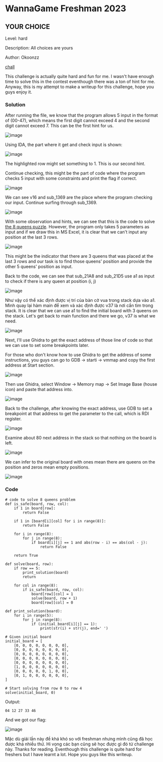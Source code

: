 # WannaGame Freshman 2023
## YOUR CHOICE

Level: hard

Description: All choices are yours

Author: Okoonzz

[chall](https://cnsc.uit.edu.vn/ctf/files/eaa4690e4341165c8bd8864b6097ea32/rev01?token=eyJ1c2VyX2lkIjo4NTksInRlYW1faWQiOm51bGwsImZpbGVfaWQiOjE3Mn0.ZVBVgA.s1uKlf_9v0L_8BV6NLwj6Ofkuj4)

This challenge is actually quite hard and fun for me. I wasn't have enough time to solve this in the contest eventhough there was a ton of hint for me. Anyway, this is my attempt to make a writeup for this challenge, hope you guys enjoy it.

### Solution

After running the file, we know that the program allows 5 input in the format of (00-47), which means the first digit cannot exceed 4 and the second digit cannot exceed 7. This can be the first hint for us.

![image](https://hackmd.io/_uploads/HybjqCam6.png)

Using IDA, the part where it get and check input is shown:

![image](https://hackmd.io/_uploads/ByUP0ATQa.png)

The highlighted row might set something to 1. This is our second hint.

Continue checking, this might be the part of code where the program checks 5 input with some constraints and print the flag if correct.

![image](https://hackmd.io/_uploads/Hy_a0C6m6.png)

We can see v16 and sub_1369 are the place where the program checking our input. Continue surfing through sub_1369.

![image](https://hackmd.io/_uploads/BkrDJJRQ6.png)

With some observation and hints, we can see that this is the code to solve [the 8 queens puzzle](http://www.datagenetics.com/blog/august42012/). However, the program only takes 5 parameters as input and if we draw this in MS Excel, it is clear that we can't input any position at the last 3 rows. 

![image](https://hackmd.io/_uploads/Byv7GyRQ6.png)

This might be the indicator that there are 3 queens that was placed at the last 3 rows and our task is to find those queens' position and provide the other 5 queens' position as input.


Back to the code, we can see that sub_21A8 and sub_21D5 use a1 as input to check if there is any queen at position (i, j)

![image](https://hackmd.io/_uploads/r1DbNJRm6.png)

Như vậy có thể xác định được vị trí của bàn cờ vua trong stack dựa vào a1. Mình quay lại hàm main để xem và xác định được v37 là nơi cần tìm trong stack.
It is clear that we can use a1 to find the initial board with 3 queens on the stack. Let's get back to main function and there we go, v37 is what we need.

![image](https://hackmd.io/_uploads/HkHRVkA7p.png)

Next, I'll use Ghidra to get the exact address of those line of code so that we can use to set some breakpoints later.

For those who don't know how to use Ghidra to get the address of some instructions, you guys can go to GDB -> starti -> vmmap and copy the first address at Start section.

![image](https://hackmd.io/_uploads/Sk4PUy0QT.png)

Then use Ghidra, select Window -> Memory map -> Set Image Base (house icon) and paste that address into.

![image](https://hackmd.io/_uploads/r1w2I1CQT.png)

Back to the challenge, after knowing the exact address, use GDB to set a breakpoint at that address to get the parameter to the call, which is RDI register.

![image](https://hackmd.io/_uploads/S177rJRXa.png)

Examine about 80 next address in the stack so that nothing on the board is left.

![image](https://hackmd.io/_uploads/BkqOwJRQ6.png)

We can infer to the original board with ones mean there are queens on the position and zeros mean empty positions.

![image](https://hackmd.io/_uploads/r1LCwk0Qp.png)


### Code

```python=1
# code to solve 8 queens problem
def is_safe(board, row, col):
    if 1 in board[row]:
        return False

    if 1 in [board[i][col] for i in range(8)]:
        return False

    for i in range(8):
        for j in range(8):
            if board[i][j] == 1 and abs(row - i) == abs(col - j):
                return False

    return True

def solve(board, row):
    if row == 5:
        print_solution(board)
        return

    for col in range(8):
        if is_safe(board, row, col):
            board[row][col] = 1
            solve(board, row + 1)
            board[row][col] = 0

def print_solution(board):
    for i in range(5):
        for j in range(8):
            if (initial_board[i][j] == 1):
                print(str(i) + str(j), end=' ')

# Given initial board
initial_board = [
    [0, 0, 0, 0, 0, 0, 0, 0],
    [0, 0, 0, 0, 0, 0, 0, 0],
    [0, 0, 0, 0, 0, 0, 0, 0],
    [0, 0, 0, 0, 0, 0, 0, 0],
    [0, 0, 0, 0, 0, 0, 0, 0],
    [1, 0, 0, 0, 0, 0, 0, 0],
    [0, 0, 0, 0, 0, 1, 0, 0],
    [0, 1, 0, 0, 0, 0, 0, 0],
]

# Start solving from row 0 to row 4
solve(initial_board, 0)
```

Output:


```output=
04 12 27 33 46 
```

And we got our flag:

![image](https://hackmd.io/_uploads/BJ9enRaQp.png)

Mặc dù giải lần này đề khá khó so với freshman nhưng mình cũng đã học được khá nhiều thứ. Hi vọng các bạn cũng sẽ học được gì đó từ challenge này. Thanks for reading.
Eventhough this challenge is quite hard for freshers but I have learnt a lot. Hope you guys like this writeup.

